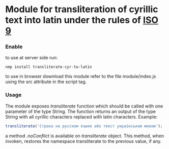 # Module for transliteration of cyrillic text into latin under the rules of [ISO 9](https://en.wikipedia.org/wiki/ISO_9)

### Enable
to use at server side run:
```
nmp install transliterate-cyr-to-latin
```

to use in browser download this module refer to the file module/index.js using the src attribute in the script tag.


### Usage
The module exposes *transliterate* function which should be called with one parameter of the type String. The function returns an output of the type String with all cyrillic characters replaced
with latin characters. Example:

```javascript
transliterate('Строка на русском языке або текст українською мовою');
```

a method *.noConflict* is available on *transliterate* object. This method, when invoken, restores the namespace transliterate to the previous value, if any.
